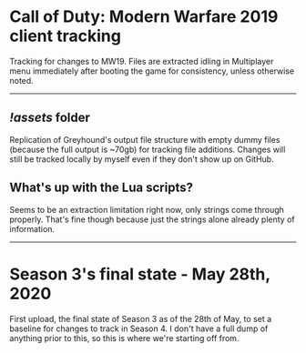 # Call of Duty: Modern Warfare 2019 client tracking

Tracking for changes to MW19. Files are extracted idling in Multiplayer menu immediately after booting the game for consistency, unless otherwise noted.

---

## *!assets* folder

Replication of Greyhound's output file structure with empty dummy files (because the full output is ~70gb) for tracking file additions. Changes will still be tracked locally by myself even if they don't show up on GitHub.

## What's up with the Lua scripts?

Seems to be an extraction limitation right now, only strings come through properly. That's fine though because just the strings alone already plenty of information.

---

# Season 3's final state - May 28th, 2020

First upload, the final state of Season 3 as of the 28th of May, to set a baseline for changes to track in Season 4. I don't have a full dump of anything prior to this, so this is where we're starting off from.
